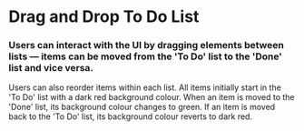 # Drag and Drop To Do List

### Users can interact with the UI by dragging elements between lists — items can be moved from the 'To Do' list to the 'Done' list and vice versa.

Users can also reorder items within each list. All items initially start in the 'To Do' list with a dark red background colour. When an item is moved to the 'Done' list, its background colour changes to green. If an item is moved back to the 'To Do' list, its background colour reverts to dark red.
